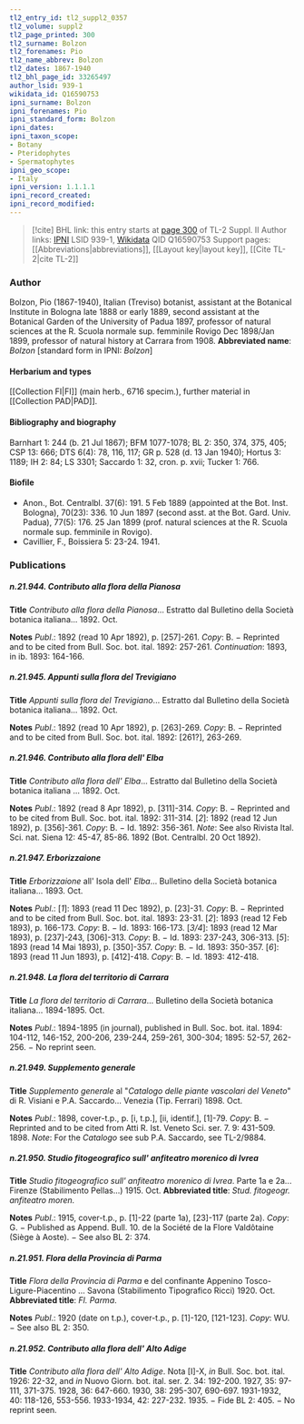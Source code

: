 ```yaml
---
tl2_entry_id: tl2_suppl2_0357
tl2_volume: suppl2
tl2_page_printed: 300
tl2_surname: Bolzon
tl2_forenames: Pio
tl2_name_abbrev: Bolzon
tl2_dates: 1867-1940
tl2_bhl_page_id: 33265497
author_lsid: 939-1
wikidata_id: Q16590753
ipni_surname: Bolzon
ipni_forenames: Pio
ipni_standard_form: Bolzon
ipni_dates: 
ipni_taxon_scope: 
- Botany
- Pteridophytes
- Spermatophytes
ipni_geo_scope: 
- Italy
ipni_version: 1.1.1.1
ipni_record_created: 
ipni_record_modified:
---
```


> [!cite] BHL link: this entry starts at [page 300](https://www.biodiversitylibrary.org/page/33265497) of TL-2 Suppl. II
> Author links: [IPNI](https://www.ipni.org/a/939-1) LSID 939-1, [Wikidata](https://www.wikidata.org/wiki/Q16590753) QID Q16590753
> Support pages: [[Abbreviations|abbreviations]], [[Layout key|layout key]], [[Cite TL-2|cite TL-2]]

### Author

Bolzon, Pio (1867-1940), Italian (Treviso) botanist, assistant at the Botanical Institute in Bologna late 1888 or early 1889, second assistant at the Botanical Garden of the University of Padua 1897, professor of natural sciences at the R. Scuola normale sup. femminile Rovigo Dec 1898/Jan 1899, professor of natural history at Carrara from 1908. 
**Abbreviated name**: *Bolzon* \[standard form in IPNI: *Bolzon*\]

#### Herbarium and types

[[Collection FI|FI]] (main herb., 6716 specim.), further material in [[Collection PAD|PAD]].

#### Bibliography and biography

Barnhart 1: 244 (b. 21 Jul 1867); BFM 1077-1078; BL 2: 350, 374, 375, 405; CSP 13: 666; DTS 6(4): 78, 116, 117; GR p. 528 (d. 13 Jan 1940); Hortus 3: 1189; IH 2: 84; LS 3301; Saccardo 1: 32, cron. p. xvii; Tucker 1: 766.

#### Biofile

- Anon., Bot. Centralbl. 37(6): 191. 5 Feb 1889 (appointed at the Bot. Inst. Bologna), 70(23): 336. 10 Jun 1897 (second asst. at the Bot. Gard. Univ. Padua), 77(5): 176. 25 Jan 1899 (prof. natural sciences at the R. Scuola normale sup. femminile in Rovigo).
- Cavillier, F., Boissiera 5: 23-24. 1941.

### Publications

##### n.21.944. Contributo alla flora della Pianosa

**Title**
*Contributo alla flora della Pianosa*... Estratto dal Bulletino della Società botanica italiana... 1892. Oct.

**Notes**
*Publ*.: 1892 (read 10 Apr 1892), p. \[257\]-261. *Copy*: B. − Reprinted and to be cited from Bull. Soc. bot. ital. 1892: 257-261.
*Continuation*: 1893, in ib. 1893: 164-166.

##### n.21.945. Appunti sulla flora del Trevigiano

**Title**
*Appunti sulla flora del Trevigiano*... Estratto dal Bulletino della Società botanica italiana... 1892. Oct.

**Notes**
*Publ*.: 1892 (read 10 Apr 1892), p. \[263\]-269. *Copy*: B. − Reprinted and to be cited from Bull. Soc. bot. ital. 1892: \[261?\], 263-269.

##### n.21.946. Contributo alla flora dell' Elba

**Title**
*Contributo alla flora dell' Elba*... Estratto dal Bulletino della Società botanica italiana ... 1892. Oct.

**Notes**
*Publ*.: 1892 (read 8 Apr 1892), p. \[311\]-314. *Copy*: B. − Reprinted and to be cited from Bull. Soc. bot. ital. 1892: 311-314.
\[*2*\]: 1892 (read 12 Jun 1892), p. \[356\]-361. *Copy*: B. − Id. 1892: 356-361.
*Note*: See also Rivista Ital. Sci. nat. Siena 12: 45-47, 85-86. 1892 (Bot. Centralbl. 20 Oct 1892).

##### n.21.947. Erborizzaione

**Title**
*Erborizzaione* all' Isola dell' *Elba*... Bulletino della Società botanica italiana... 1893. Oct.

**Notes**
*Publ*.: \[*1*\]: 1893 (read 11 Dec 1892), p. \[23\]-31. *Copy*: B. − Reprinted and to be cited from Bull. Soc. bot. ital. 1893: 23-31.
\[*2*\]: 1893 (read 12 Feb 1893), p. 166-173. *Copy*: B. − Id. 1893: 166-173.
\[*3/4*\]: 1893 (read 12 Mar 1893), p. \[237\]-243, \[306\]-313. *Copy*: B. − Id. 1893: 237-243, 306-313.
\[*5*\]: 1893 (read 14 Mai 1893), p. \[350\]-357. *Copy*: B. − Id. 1893: 350-357.
\[*6*\]: 1893 (read 11 Jun 1893), p. \[412\]-418. *Copy*: B. − Id. 1893: 412-418.

##### n.21.948. La flora del territorio di Carrara

**Title**
*La flora del territorio di Carrara*... Bulletino della Società botanica italiana... 1894-1895. Oct.

**Notes**
*Publ*.: 1894-1895 (in journal), published in Bull. Soc. bot. ital. 1894: 104-112, 146-152, 200-206, 239-244, 259-261, 300-304; 1895: 52-57, 262-256. − No reprint seen.

##### n.21.949. Supplemento generale

**Title**
*Supplemento generale* al "*Catalogo delle piante vascolari del Veneto*" di R. Visiani e P.A. Saccardo... Venezia (Tip. Ferrari) 1898. Oct.

**Notes**
*Publ*.: 1898, cover-t.p., p. \[i, t.p.\], \[ii, identif.\], \[1\]-79. *Copy*: B. − Reprinted and to be cited from Atti R. Ist. Veneto Sci. ser. 7. 9: 431-509. 1898.
*Note*: For the *Catalogo* see sub P.A. Saccardo, see TL-2/9884.

##### n.21.950. Studio fitogeografico sull' anfiteatro morenico di Ivrea

**Title**
*Studio fitogeografico sull' anfiteatro morenico di Ivrea*. Parte 1a e 2a... Firenze (Stabilimento Pellas...) 1915. Oct.
**Abbreviated title**: *Stud. fitogeogr. anfiteatro moren.*

**Notes**
*Publ*.: 1915, cover-t.p., p. \[1\]-22 (parte 1a), \[23\]-117 (parte 2a). *Copy*: G. − Published as Append. Bull. 10. de la Société de la Flore Valdôtaine (Siège à Aoste). − See also BL 2: 374.

##### n.21.951. Flora della Provincia di Parma

**Title**
*Flora della Provincia di Parma* e del confinante Appenino Tosco-Ligure-Piacentino ... Savona (Stabilimento Tipografico Ricci) 1920. Oct.
**Abbreviated title**: *Fl. Parma*.

**Notes**
*Publ*.: 1920 (date on t.p.), cover-t.p., p. \[1\]-120, \[121-123\]. *Copy*: WU. − See also BL 2: 350.

##### n.21.952. Contributo alla flora dell' Alto Adige

**Title**
*Contributo alla flora dell' Alto Adige*. Nota \[I\]-X, *in* Bull. Soc. bot. ital. 1926: 22-32, and *in* Nuovo Giorn. bot. ital. ser. 2. 34: 192-200. 1927, 35: 97-111, 371-375. 1928, 36: 647-660. 1930, 38: 295-307, 690-697. 1931-1932, 40: 118-126, 553-556. 1933-1934, 42: 227-232. 1935. − Fide BL 2: 405. − No reprint seen.

